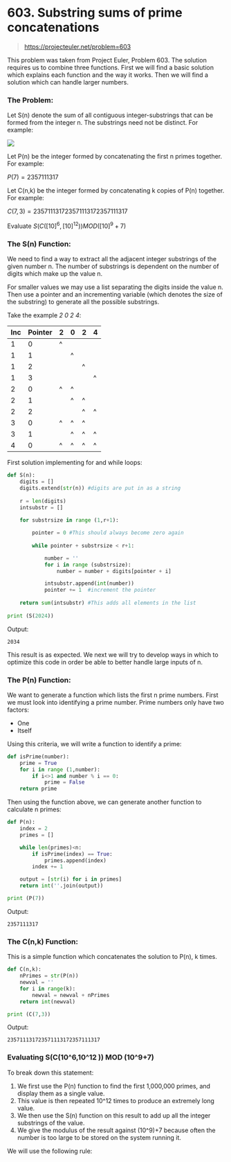 # 603. Substring sums of prime concatenations
> https://projecteuler.net/problem=603

This problem was taken from Project Euler, Problem 603. The solution requires us to combine three functions. First we will find a basic solution which explains each function and the way it works.
Then we will find a solution which can handle larger numbers. 


### The Problem:
Let S(n) denote the sum of all contiguous integer-substrings that can be formed from the integer n. The substrings need not be distinct. 
For example: 

   <img src="https://render.githubusercontent.com/render/math?math=S(2024) = 2 + 0 + 2 + 4 + 20 + 02 + 24 + 202 + 024 + 2024 = 2304">

Let P(n) be the integer formed by concatenating the first n primes together.	 
For example: 

   $P(7) = 2357111317$

Let C(n,k) be the integer formed by concatenating k copies of P(n) together. 	
For example:

   $C(7,3) = 235711131723571113172357111317$

Evaluate $S(C([10]^6,[10]^12 ))  MOD ([10]^9+7)$


### The S(n) Function:
We need to find a way to extract all the adjacent integer substrings of the given number n. The number of substrings is dependent on the number of digits which make up the value n. 

For smaller values we may use a list separating the digits inside the value n. Then use a pointer and an incrementing variable (which denotes the size of the substring) to generate all the possible substrings.

Take the example *2 0 2 4*:

| Inc | Pointer | 2 | 0 | 2 | 4 |
| --- |  ---    |---|---|---|---|
|  1  |    0    | ^ | 	|   |   |
|  1  |    1    |   | ^ |   |   |
|  1  |    2    |   | 	| ^ |   |
|  1  |    3    |   | 	|   | ^ |
|  2  |    0    | ^ | ^ |   |   |
|  2  |    1    |   | ^ | ^ |   |
|  2  |    2    |   |   | ^ | ^ |
|  3  |    0    | ^ | ^ | ^ |   |
|  3  |    1    |   | ^ | ^ | ^ |
|  4  |    0    | ^ | ^ | ^ | ^ |

First solution implementing for and while loops:

```python
def S(n):
    digits = []
    digits.extend(str(n)) #digits are put in as a string
    
    r = len(digits)
    intsubstr = []
    
    for substrsize in range (1,r+1):

        pointer = 0 #This should always become zero again
        
        while pointer + substrsize < r+1:

            number = ''
            for i in range (substrsize):
                number = number + digits[pointer + i]

            intsubstr.append(int(number))
            pointer += 1  #increment the pointer
    
    return sum(intsubstr) #This adds all elements in the list
    
print (S(2024))
```

Output:
```
2034
```
This result is as expected. We next we will try to develop ways in which to optimize this code in order be able to better handle large inputs of n.


### The P(n) Function:
We want to generate a function which lists the first n prime numbers. First we must look into identifying a prime number. Prime numbers only have two factors:
- One
- Itself

Using this criteria, we will write a function to identify a prime:

```python
def isPrime(number):
    prime = True
    for i in range (1,number):  
        if i<>1 and number % i == 0:
            prime = False
    return prime
```

Then using the function above, we can generate another function to calculate n primes:

```python
def P(n):
    index = 2
    primes = []

    while len(primes)<n:
        if isPrime(index) == True:
            primes.append(index)
        index += 1

    output = [str(i) for i in primes]
    return int(''.join(output))

print (P(7))
```

Output:
```
2357111317
```

### The C(n,k) Function:
This is a simple function which concatenates the solution to P(n), k times.

```python
def C(n,k):
    nPrimes = str(P(n))
    newval = ''
    for i in range(k):
        newval = newval + nPrimes
    return int(newval)

print (C(7,3))
```
Output:
```
235711131723571113172357111317
```

### Evaluating S(C(10^6,10^12 ))  MOD (10^9+7)
To break down this statement:
1. We first use the P(n) function to find the first 1,000,000 primes, and display them as a single value.
2. This value is then repeated 10^12 times to produce an extremely long value.
3. We then use the S(n) function on this result to add up all the integer substrings of the value.
4. We give the modulus of the result against (10^9)+7 because often the number is too large to be stored on the system running it.

We will use the following rule:

